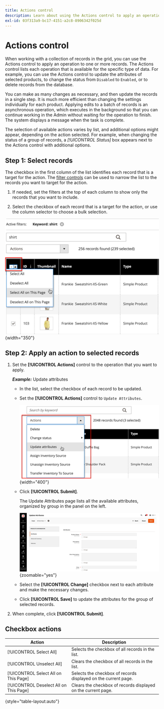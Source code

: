 ```yaml
---
title: Actions control
description: Learn about using the Actions control to apply an operation to one or more records in the Admin.
exl-id: 03f313a9-bc17-4151-a2c8-8906342f025d
---
```

# Actions control

When working with a collection of records in the grid, you can use the Actions control to apply an operation to one or more records. The Actions control lists each operation that is available for the specific type of data. For example, you can use the Actions control to update the attributes of selected products, to change the status from `Disabled` to `Enabled`, or to delete records from the database.

You can make as many changes as necessary, and then update the records in a single step. It is much more efficient than changing the settings individually for each product. Applying edits to a batch of records is an asynchronous operation, which executes in the background so that you can continue working in the Admin without waiting for the operation to finish. The system displays a message when the task is complete.

The selection of available actions varies by list, and additional options might appear, depending on the action selected. For example, when changing the status of a group of records, a _[!UICONTROL Status]_ box appears next to the Actions control with additional options.

## Step 1: Select records

The checkbox in the first column of the list identifies each record that is a target for the action. The [filter controls](admin-grid-controls.md) can be used to narrow the list to the records you want to target for the action.

1. If needed, set the filters at the top of each column to show only the records that you want to include.

1. Select the checkbox of each record that is a target for the action, or use the column selector to choose a bulk selection.

  ![Select or deselect all or all on page](./assets/action-change-selection.png){width="350"}

## Step 2: Apply an action to selected records

1. Set the **[!UICONTROL Actions]** control to the operation that you want to apply.

   **_Example:_** Update attributes

   - In the list, select the checkbox of each record to be updated.

   - Set the **[!UICONTROL Actions]** control to `Update Attributes`.

     ![Select the Update Attributes action](./assets/action-select.png){width="400"}

   - Click **[!UICONTROL Submit]**.

      The Update Attributes page lists all the available attributes, organized by group in the panel on the left.

      ![Update Attributes page](./assets/action-update-attributes.png){zoomable="yes"}

   - Select the **[!UICONTROL Change]** checkbox next to each attribute and make the necessary changes.

   - Click **[!UICONTROL Save]** to update the attributes for the group of selected records.

1. When complete, click **[!UICONTROL Submit]**.

## Checkbox actions

|Action|Description|
|--- |--- |
|[!UICONTROL Select All]|Selects the checkbox of all records in the list.|
|[!UICONTROL Unselect All]|Clears the checkbox of all records in the list.|
|[!UICONTROL Select All on This Page]|Selects the checkbox of records displayed on the current page.|
|[!UICONTROL Deselect All on This Page]|Clears the checkbox of records displayed on the current page.|

{style="table-layout:auto"}
